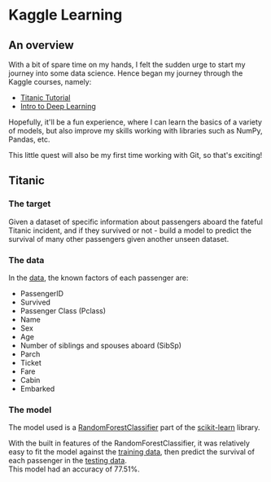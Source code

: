 # Kaggle Learning
## An overview
With a bit of spare time on my hands, I felt the sudden urge to start my journey into some data science.
Hence began my journey through the Kaggle courses, namely:
- [Titanic Tutorial](https://www.kaggle.com/competitions/titanic)
- [Intro to Deep Learning](https://www.kaggle.com/learn/intro-to-deep-learning)

Hopefully, it'll be a fun experience, where I can learn the basics of a variety of models, but also improve my skills working with libraries such as NumPy, Pandas, etc.

This little quest will also be my first time working with Git, so that's exciting!

## Titanic
### The target
Given a dataset of specific information about passengers aboard the fateful Titanic incident, and if they survived or not - build a model to predict the survival of many other passengers given another unseen dataset.

### The data
In the [data](Kaggle-Learning/datasets/titanic/), the known factors of each passenger are:
- PassengerID
- Survived
- Passenger Class (Pclass)
- Name
- Sex
- Age
- Number of siblings and spouses aboard (SibSp)
- Parch
- Ticket
- Fare
- Cabin
- Embarked

### The model
The model used is a [RandomForestClassifier](https://scikit-learn.org/stable/modules/generated/sklearn.ensemble.RandomForestClassifier.html) part of the [scikit-learn](https://scikit-learn.org/stable/) library.

With the built in features of the RandomForestClassifier, it was relatively easy to fit the model against the [training data](Kaggle-Learning/datasets/titanic/train.csv), then predict the survival of each passenger in the [testing data](Kaggle-Learning/datasets/titanic/test.csv).<br>
This model had an accuracy of 77.51%.